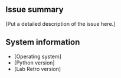 ## Issue summary

[Put a detailed description of the issue here.]

## System information

- [Operating system]
- [Python version]
- [Lab Retro version]